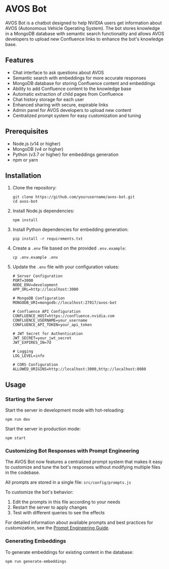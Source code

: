 # AVOS Bot

AVOS Bot is a chatbot designed to help NVIDIA users get information about AVOS (Autonomous Vehicle Operating System). The bot stores knowledge in a MongoDB database with semantic search functionality and allows AVOS developers to upload new Confluence links to enhance the bot's knowledge base.

## Features

- Chat interface to ask questions about AVOS
- Semantic search with embeddings for more accurate responses
- MongoDB database for storing Confluence content and embeddings
- Ability to add Confluence content to the knowledge base
- Automatic extraction of child pages from Confluence
- Chat history storage for each user
- Enhanced sharing with secure, expirable links
- Admin panel for AVOS developers to upload new content
- Centralized prompt system for easy customization and tuning

## Prerequisites

- Node.js (v14 or higher)
- MongoDB (v4 or higher)
- Python (v3.7 or higher) for embeddings generation
- npm or yarn

## Installation

1. Clone the repository:
   ```
   git clone https://github.com/yourusername/avos-bot.git
   cd avos-bot
   ```

2. Install Node.js dependencies:
   ```
   npm install
   ```

3. Install Python dependencies for embedding generation:
   ```
   pip install -r requirements.txt
   ```

4. Create a `.env` file based on the provided `.env.example`:
   ```
   cp .env.example .env
   ```

5. Update the `.env` file with your configuration values:
   ```
   # Server Configuration
   PORT=3000
   NODE_ENV=development
   APP_URL=http://localhost:3000

   # MongoDB Configuration
   MONGODB_URI=mongodb://localhost:27017/avos-bot

   # Confluence API Configuration
   CONFLUENCE_HOST=https://confluence.nvidia.com
   CONFLUENCE_USERNAME=your_username
   CONFLUENCE_API_TOKEN=your_api_token

   # JWT Secret for Authentication
   JWT_SECRET=your_jwt_secret
   JWT_EXPIRES_IN=7d

   # Logging
   LOG_LEVEL=info

   # CORS Configuration
   ALLOWED_ORIGINS=http://localhost:3000,http://localhost:8080
   ```

## Usage

### Starting the Server

Start the server in development mode with hot-reloading:
```
npm run dev
```

Start the server in production mode:
```
npm start
```

### Customizing Bot Responses with Prompt Engineering

The AVOS Bot now features a centralized prompt system that makes it easy to customize and tune the bot's responses without modifying multiple files in the codebase.

All prompts are stored in a single file: `src/config/prompts.js`

To customize the bot's behavior:

1. Edit the prompts in this file according to your needs
2. Restart the server to apply changes
3. Test with different queries to see the effects

For detailed information about available prompts and best practices for customization, see the [Prompt Engineering Guide](docs/prompt-engineering.md).

### Generating Embeddings

To generate embeddings for existing content in the database:
```
npm run generate-embeddings
```